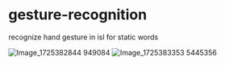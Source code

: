 # gesture-recognition
recognize hand gesture in isl for static words


![Image_1725382844 949084](https://github.com/user-attachments/assets/48359fc6-42df-445c-be71-cdfcfe971ffc)
![Image_1725383353 5445356](https://github.com/user-attachments/assets/658b031b-5230-46b4-af2e-c0f7dc0b7852)

